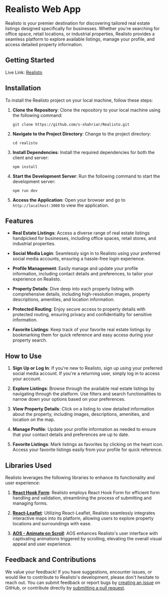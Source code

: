 # Realisto Web App

Realisto is your premier destination for discovering tailored real estate listings designed specifically for businesses. Whether you're searching for office space, retail locations, or industrial properties, Realisto provides a seamless platform to explore available listings, manage your profile, and access detailed property information.

## Getting Started

Live Link: [Realisto](https://realisto-e1cc0.web.app)

## Installation

To install the Realisto project on your local machine, follow these steps:

1. **Clone the Repository**: Clone the repository to your local machine using the following command:
   ```
   git clone https://github.com/s-shahriar/Realisto.git
   ```

2. **Navigate to the Project Directory**: Change to the project directory:
   ```
   cd realisto
   ```

3. **Install Dependencies**: Install the required dependencies for both the client and server:
   ```
   npm install
   ```

4. **Start the Development Server**: Run the following command to start the development server:
   ```
   npm run dev
   ```

5. **Access the Application**: Open your browser and go to `http://localhost:3000` to view the application.


## Features

- **Real Estate Listings**: Access a diverse range of real estate listings handpicked for businesses, including office spaces, retail stores, and industrial properties.
  
- **Social Media Login**: Seamlessly sign in to Realisto using your preferred social media accounts, ensuring a hassle-free login experience.
  
- **Profile Management**: Easily manage and update your profile information, including contact details and preferences, to tailor your experience on Realisto.
  
- **Property Details**: Dive deep into each property listing with comprehensive details, including high-resolution images, property descriptions, amenities, and location information.
  
- **Protected Routing**: Enjoy secure access to property details with protected routing, ensuring privacy and confidentiality for sensitive information.
  
- **Favorite Listings**: Keep track of your favorite real estate listings by bookmarking them for quick reference and easy access during your property search.

## How to Use

1. **Sign Up or Log In**: If you're new to Realisto, sign up using your preferred social media account. If you're a returning user, simply log in to access your account.

2. **Explore Listings**: Browse through the available real estate listings by navigating through the platform. Use filters and search functionalities to narrow down your options based on your preferences.

3. **View Property Details**: Click on a listing to view detailed information about the property, including images, descriptions, amenities, and location on the map.

4. **Manage Profile**: Update your profile information as needed to ensure that your contact details and preferences are up to date.

5. **Favorite Listings**: Mark listings as favorites by clicking on the heart icon. Access your favorite listings easily from your profile for quick reference.

## Libraries Used

Realisto leverages the following libraries to enhance its functionality and user experience:

1. **[React Hook Form](https://react-hook-form.com/)**: Realisto employs React Hook Form for efficient form handling and validation, streamlining the process of submitting and managing forms.
   
2. **[React-Leaflet](https://react-leaflet.js.org/)**: Utilizing React-Leaflet, Realisto seamlessly integrates interactive maps into its platform, allowing users to explore property locations and surroundings with ease.
  
3. **[AOS - Animate on Scroll](https://michalsnik.github.io/aos/)**: AOS enhances Realisto's user interface with captivating animations triggered by scrolling, elevating the overall visual appeal and user experience.

## Feedback and Contributions

We value your feedback! If you have suggestions, encounter issues, or would like to contribute to Realisto's development, please don't hesitate to reach out. You can submit feedback or report bugs by [creating an issue](https://github.com/s-shahriar/realisto/issues) on GitHub, or contribute directly by [submitting a pull request](https://github.com/s-shahriar/realisto/pulls).




